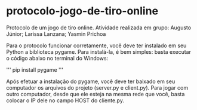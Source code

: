# protocolo-jogo-de-tiro-online
Protocolo de um jogo de tiro online. Atividade realizada em grupo: Augusto Júnior; Larissa Lanzana; Yasmin Prichoa

Para o protocolo funcionar corretamente, você deve ter instalado em seu Python a biblioteca pygame. Para instalá-la, é bem simples: basta executar o código abaixo no terminal do Windows:

'''
pip install pygame
'''

Após efetuar a instalação do pygame, você deve ter baixado em seu computador os arquivos do projeto (server.py e client.py). Para jogar com outro computador, desde que ele esteja na mesma rede que você, basta colocar o IP dele no campo HOST do cliente.py.
